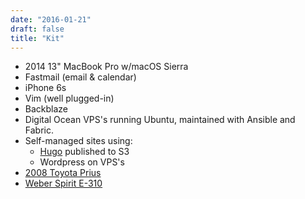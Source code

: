 ```yaml
---
date: "2016-01-21"
draft: false
title: "Kit"
---
```


- 2014 13" MacBook Pro w/macOS Sierra
- Fastmail (email & calendar)
- iPhone 6s
- Vim (well plugged-in)
- Backblaze
- Digital Ocean VPS's running Ubuntu, maintained with Ansible and Fabric.
- Self-managed sites using:
    - [Hugo](https://gohugo.io/) published to S3
    - Wordpress on VPS's
- [2008 Toyota Prius](http://pd.kalafut.net/?p=28)
- [Weber Spirit E-310](http://www.weber.com/grills/series/spirit/spirit-e-310)
